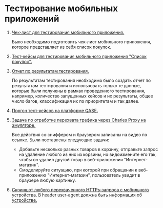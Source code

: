 # Тестирование мобильных приложений
1. <a href= "https://docs.google.com/spreadsheets/d/1ifYfrOTQoIfbh832CdN85YsfQtOmwQWvIZAUcA1PuR0/edit?usp=sharing">Чек-лист для тестирования мобильного приложения.
</a>  <p>     Было необходимо подготовить чек-лист мобильного приложения, которое представляет из себя список покупок. </p>
   
2. <a href= "https://github.com/ottersgottaott/mobile/blob/main/Test_cases_shopping-list.pdf">Тест-кейсы для тестирования мобильного приложения "Список покупок".
</a>  
   
3. <a href= "https://github.com/ottersgottaott/mobile/blob/main/Test-Summary-Report-by-KrisOvcharova.pages">Отчет по результатам тестирования.</a>  
   <p> По результатам тестирования необходимо было создать отчет по результатам тестирования и использовать только те данные, которые были получены в рамках проведенного тестирования, например, количество запущенных кейсов и их результаты, общее число багов, классификация их по приоритетам и так далее.</p>
   
4. <a href= "https://github.com/ottersgottaott/mobile/blob/main/Test%20run%20shopping%20list_Kristina%20Ovcharova.pdf">Прогон тест-кейсов на платформе QASE.</a>  
   
5. <a href= "https://drive.google.com/file/d/1IUF-qlL8M6kQjmmB6v9nXtk02VKM43Qz/view?usp=sharing">Задача по отработке перехвата трафика через Charles Proxy на эмуляторе.</a>
   
   <p> Все действия со сниффером и браузером записаны на видео по ссылке. Были поставлены следующие задачи: 
      <ul> 
         <li> Добавьте несколько разных товаров в корзину,  отправьте запрос на удаление любого из них из корзины, но видоизмените его так, чтобы он удалил другой товар в веб-приложении "Интернет-магазин". </li>
           <li>Смоделируйте ситуацию, при которой при обращении к веб-приложению "Интернет-магазин", пользователь увидит в браузере любую картинку. </li>
      </ul></p>
6. <a href= "https://github.com/ottersgottaott/mobile/blob/main/header.png">Скриншот любого перехваченного HTTPs-запроса с мобильного устройства. В header user-agent должна быть информация об устройстве.</a>  

